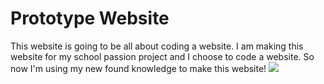 <!DOCTYPE html>
<head>
      <h1>Prototype Website 
      </h1>
</head>
<body>This website is going to be all about coding a website. I am making this website for my school passion project and I choose to code a website. So now I'm using my new found knowledge to make this website!
<img src="https://www.dogulindigital.com.au/wp-content/uploads/2013/08/website-importance-for-business.jpg"/>
